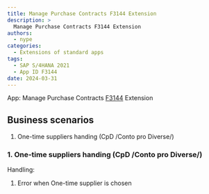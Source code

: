 ```yaml
---
title: Manage Purchase Contracts F3144 Extension
description: >
  Manage Purchase Contracts F3144 Extension
authors:
  - nype
categories:
  - Extensions of standard apps
tags:
  - SAP S/4HANA 2021
  - App ID F3144
date: 2024-03-31
---
```


<!-- more -->

App: Manage Purchase Contracts [F3144]( https://fioriappslibrary.hana.ondemand.com/sap/fix/externalViewer/#/detail/Apps(%27F3144%27)/S23OP ) Extension

## Business scenarios

1. One-time suppliers handing (CpD /Conto pro Diverse/)

### 1. One-time suppliers handing (CpD /Conto pro Diverse/)

Handling:

1. Error when One-time supplier is chosen





